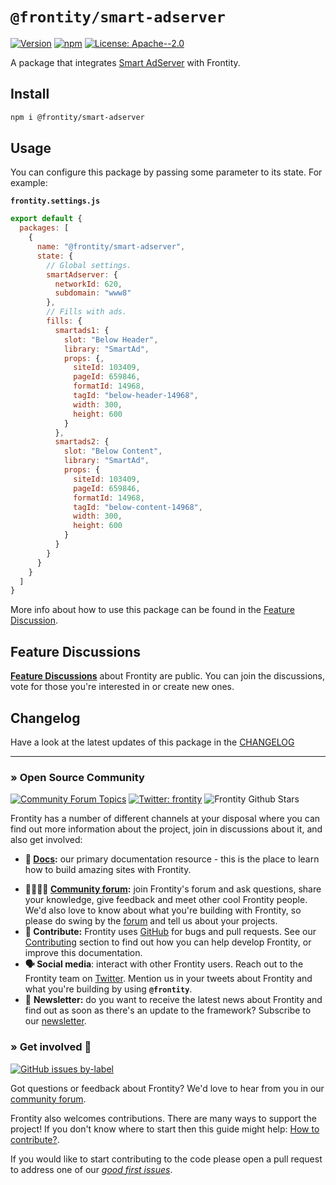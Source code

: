 # `@frontity/smart-adserver`

[![Version](https://img.shields.io/npm/v/@frontity/smart-adserver.svg)](https://www.npmjs.com/package/@frontity/smart-adserver) [![npm](https://img.shields.io/npm/dw/@frontity/smart-adserver)](https://www.npmjs.com/package/@frontity/smart-adserver) [![License: Apache--2.0](https://img.shields.io/badge/license-Apache%202-lightgrey)](https://github.com/frontity/frontity/blob/master/LICENSE)

A package that integrates [Smart AdServer](https://smartadserver.com/) with Frontity.

## Install

```sh
npm i @frontity/smart-adserver
```

## Usage

You can configure this package by passing some parameter to its state. For example:

**`frontity.settings.js`**

```js
export default {
  packages: [
    {
      name: "@frontity/smart-adserver",
      state: {
        // Global settings.
        smartAdserver: {
          networkId: 620,
          subdomain: "www8"
        },
        // Fills with ads.
        fills: {
          smartads1: {
            slot: "Below Header",
            library: "SmartAd",
            props: {,
              siteId: 103409,
              pageId: 659846,
              formatId: 14968,
              tagId: "below-header-14968",
              width: 300,
              height: 600
            }
          },
          smartads2: {
            slot: "Below Content",
            library: "SmartAd",
            props: {
              siteId: 103409,
              pageId: 659846,
              formatId: 14968,
              tagId: "below-content-14968",
              width: 300,
              height: 600
            }
          }
        }
      }
    }
  ]
}
```

More info about how to use this package can be found in the [Feature Discussion](https://community.frontity.org/t/smart-adserver/1586/).

## Feature Discussions

[**Feature Discussions**](https://community.frontity.org/c/feature-discussions/33) about Frontity are public. You can join the discussions, vote for those you're interested in or create new ones.

## Changelog

Have a look at the latest updates of this package in the [CHANGELOG](https://github.com/frontity/frontity/blob/dev/packages/smart-adserver/CHANGELOG.md)

---

### » Open Source Community

[![Community Forum Topics](https://img.shields.io/discourse/topics?color=blue&label=community%20forum&server=https%3A%2F%2Fcommunity.frontity.org%2F)](https://community.frontity.org/) [![Twitter: frontity](https://img.shields.io/twitter/follow/frontity.svg?style=social)](https://twitter.com/frontity) ![Frontity Github Stars](https://img.shields.io/github/stars/frontity/frontity?style=social)

Frontity has a number of different channels at your disposal where you can find out more information about the project, join in discussions about it, and also get involved:

- **📖 [Docs](https://docs.frontity.org/):** our primary documentation resource - this is the place to learn how to build amazing sites with Frontity.

* **👨‍👩‍👧‍👦 [Community forum](https://community.frontity.org/):** join Frontity's forum and ask questions, share your knowledge, give feedback and meet other cool Frontity people. We'd also love to know about what you're building with Frontity, so please do swing by the [forum](https://community.frontity.org/) and tell us about your projects.
* **🐞 Contribute:** Frontity uses [GitHub](https://github.com/frontity/frontity) for bugs and pull requests. See our [Contributing](../../CONTRIBUTING.md/) section to find out how you can help develop Frontity, or improve this documentation.
* **🗣 Social media**: interact with other Frontity users. Reach out to the Frontity team on [Twitter](https://twitter.com/frontity). Mention us in your tweets about Frontity and what you're building by using **`@frontity`**.
* 💌 **Newsletter:** do you want to receive the latest news about Frontity and find out as soon as there's an update to the framework? Subscribe to our [newsletter](https://frontity.org/newsletter/).

### » Get involved 🤗

[![GitHub issues by-label](https://img.shields.io/github/issues/frontity/frontity/good%20first%20issue)](https://github.com/frontity/frontity/issues?q=is%3Aissue+is%3Aopen+label%3A%22good+first+issue%22)

Got questions or feedback about Frontity? We'd love to hear from you in our [community forum](https://community.frontity.org).

Frontity also welcomes contributions. There are many ways to support the project! If you don't know where to start then this guide might help: [How to contribute?](https://docs.frontity.org/contributing/how-to-contribute).

If you would like to start contributing to the code please open a pull request to address one of our [_good first issues_](https://github.com/frontity/frontity/issues?q=is%3Aissue+is%3Aopen+label%3A%22good+first+issue%22).
